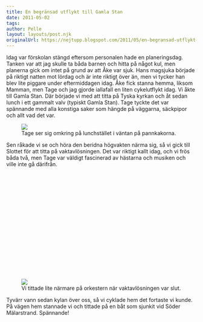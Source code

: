 ```yaml
---
title: En begränsad utflykt till Gamla Stan
date: 2011-05-02
tags:
author: Pelle
layout: layouts/post.njk
originalUrl: https://nejtupp.blogspot.com/2011/05/en-begransad-utflykt-till-gamla-stan.html
---
```


Idag var förskolan stängd eftersom personalen hade en planeringsdag. Tanken var att jag skulle ta båda barnen och hitta på något kul, men planerna gick om intet på grund av att Åke var sjuk. Hans magsjuka började på riktigt natten mot lördag och är inte riktigt över än, men vi tycker han blev lite piggare under eftermiddagen idag. Åke fick stanna hemma, liksom Mamman, men Tage och jag gjorde iallafall en liten cykelutflykt idag. Vi åkte till Gamla Stan. Där började vi med att titta på Tyska kyrkan och åt sedan lunch i ett gammalt valv (typiskt Gamla Stan). Tage tyckte det var spännande med alla konstiga saker som hängde på väggarna, säckpipor och allt vad det var.

<figure>
    <img src="../../../img/2011/05/Utflykt+till+Gamla+Stan-IMG_1176.jpg">
	<figcaption>Tage ser sig omkring på lunchstället i väntan på pannkakorna.</figcaption>
</figure>

Sen råkade vi se och höra den beridna högvakten närma sig, så vi gick till Slottet för att titta på vaktavlösningen. Det var riktigt kallt idag, och vi frös båda två, men Tage var väldigt fascinerad av hästarna och musiken och ville inte gå därifrån.

<!-- FIXME: Object -->
<object height="266" id="BLOG_video-ddc6d4dd3d2956e7" class="BLOG_video_class" contentid="ddc6d4dd3d2956e7" width="320"></object>

<figure>
	<img src="../../../img/2011/05/Utflykt+till+Gamla+Stan-IMG_1191.jpg">
	<figcaption>Vi tittade lite närmare på orkestern när vaktavlösningen var slut.</figcaption>
</figure>

Tyvärr vann sedan kylan över oss, så vi cyklade hem det fortaste vi kunde. På vägen hem stannade vi och tittade på en båt som sjunkit vid Söder Mälarstrand. Spännande!
